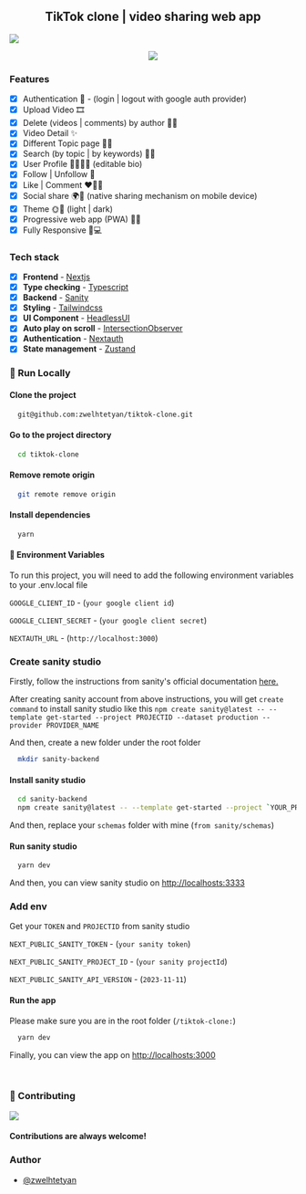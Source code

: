<h2 align='center'>TikTok clone | video sharing web app</h2>

![](https://dev-to-uploads.s3.amazonaws.com/uploads/articles/8ia7odl3vkqcurq6v91s.png)

<p align='center'>
  <img  src='https://dev-to-uploads.s3.amazonaws.com/uploads/articles/6z1029fv99zdmni361i3.png' />
</p>

### Features

- [x] Authentication 🔑 - (login | logout with google auth provider)
- [x] Upload Video 🎞
- [x] Delete (videos | comments) by author 🤔🫣
- [x] Video Detail ✨
- [x] Different Topic page 👀✨
- [x] Search (by topic | by keywords) 👀🔎
- [x] User Profile 🧸👩🏿‍💻 (editable bio)
- [x] Follow | Unfollow 👥
- [x] Like | Comment ❤️‍🔥💬
- [x] Social share 🌍🚀 (native sharing mechanism on mobile device)
- [x] Theme 🌞🌙 (light | dark)
- [x] Progressive web app (PWA) 🚀🔥
- [x] Fully Responsive 📱💻

### Tech stack

- [x] **Frontend** - [Nextjs](https://nextjs.org/)
- [x] **Type checking** - [Typescript](https://www.typescriptlang.org/)
- [x] **Backend** - [Sanity](https://www.sanity.io/)
- [x] **Styling** - [Tailwindcss](https://tailwindcss.com/)
- [x] **UI Component** - [HeadlessUI](https://headlessui.com/)
- [x] **Auto play on scroll** - [IntersectionObserver](https://developer.mozilla.org/en-US/docs/Web/API/Intersection_Observer_API)
- [x] **Authentication** - [Nextauth](https://next-auth.js.org/)
- [x] **State management** - [Zustand](https://zustand-demo.pmnd.rs/)

<!-- Run Locally -->

### :running: Run Locally

#### Clone the project

```bash
  git@github.com:zwelhtetyan/tiktok-clone.git
```

#### Go to the project directory

```bash
  cd tiktok-clone
```

#### Remove remote origin

```bash
  git remote remove origin
```

#### Install dependencies

```bash
  yarn
```

#### :key: Environment Variables

To run this project, you will need to add the following environment variables to your .env.local file

`GOOGLE_CLIENT_ID` - (`your google client id`)

`GOOGLE_CLIENT_SECRET` - (`your google client secret`)

`NEXTAUTH_URL` - (`http://localhost:3000`)

### Create sanity studio

Firstly, follow the instructions from sanity's official documentation
[here.](https://www.sanity.io/get-started/create-project?originUrl=https%3A%2F%2Fwww.sanity.io%2Fdocs%2Fgetting-started-with-sanity)

After creating sanity account from above instructions, you will get `create command` to install sanity studio like this `npm create sanity@latest -- --template get-started --project PROJECTID --dataset production --provider PROVIDER_NAME`

And then, create a new folder under the root folder

```bash
  mkdir sanity-backend
```

#### Install sanity studio

```bash
  cd sanity-backend
  npm create sanity@latest -- --template get-started --project `YOUR_PROJECTID` --dataset production --provider `YOUR_PROVIDERNAME`
```

And then, replace your `schemas` folder with mine (`from sanity/schemas`)

#### Run sanity studio

```bash
  yarn dev
```

And then, you can view sanity studio on [http://localhosts:3333](http://localhosts:3333)

### Add env

Get your `TOKEN` and `PROJECTID` from sanity studio

`NEXT_PUBLIC_SANITY_TOKEN` - (`your sanity token`)

`NEXT_PUBLIC_SANITY_PROJECT_ID` - (`your sanity projectId`)

`NEXT_PUBLIC_SANITY_API_VERSION` - (`2023-11-11`)


#### Run the app

Please make sure you are in the root folder (`/tiktok-clone:`)

```bash
  yarn dev
```

Finally, you can view the app on [http://localhosts:3000](http://localhosts:3000)

<!-- Contributing -->

<br />

### :wave: Contributing

<a href="https://github.com/Louis3797/awesome-readme-template/graphs/contributors">
  <img src="https://contrib.rocks/image?repo=Louis3797/awesome-readme-template" />
</a>

#### Contributions are always welcome!

<!-- Contact -->

### Author

- [@zwelhtetyan](https://www.linkedin.com/in/zwelhtetyan/)
